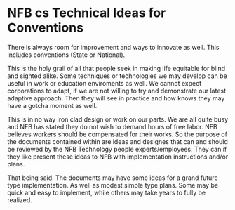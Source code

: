 
# NFB cs Technical Ideas for Conventions

There is always room for improvement and ways to innovate as well. This includes conventions (State or National).

This is the holy grail of all that people seek in making life equitable for blind and sighted alike. Some techniques or technologies we may develop can be useful in work or education enviroments as well.  We cannot expect corporations to adapt, if we are not willing to try and demonstrate our latest adaptive approach. Then they will see in practice and how knows they may have a gotcha moment as well.

This is in no way iron clad design or work on our parts. We are all quite busy and NFB has stated they do not wish to demand hours of free labor. NFB believes workers should be compensated for their works. So the purpose of the documents contained within are ideas and designes that can and should be reviewed by the NFB Technology people experts/employees. They can if they like present these ideas to NFB with implementation instructions and/or plans.

That being said. The documents may have some ideas for a grand future type implementation. As well as modest simple type plans. Some may be quick and easy to implement, while others may take years to fully be realized.
